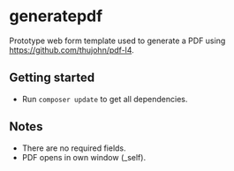 generatepdf
===========

Prototype web form template used to generate a PDF using https://github.com/thujohn/pdf-l4.

Getting started
----

* Run `composer update` to get all dependencies.

Notes
--
* There are no required fields.
* PDF opens in own window (_self).
